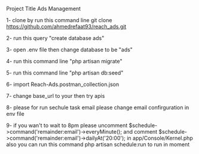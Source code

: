 
Project Title
Ads Management

1- clone by run this command line git clone https://github.com/ahmedrefaat93/reach_ads.git

2- run this query "create database ads"

3- open .env file then change database to be "ads"

4- run this command line "php artisan migrate"

5- run this command line "php artisan db:seed"

6- import Reach-Ads.postman_collection.json

7- change base_url to your then try apis

8- please for run sechule task email please change email confirguration in env file

9- if you wan't to wait to 8pm please uncomment
$schedule->command('remainder:email')->everyMinute();
and comment
$schedule->command('remainder:email')->dailyAt('20:00');
in app/Console/Kernel.php also you can run this command php artisan schedule:run to run in moment

